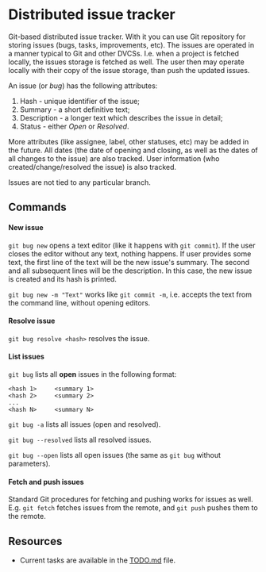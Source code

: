 
# Distributed issue tracker

Git-based distributed issue tracker. With it you can use Git repository for storing issues (bugs, tasks, improvements, etc). The issues are operated in a manner typical to Git and other DVCSs. I.e. when a project is fetched locally, the issues storage is fetched as well. The user then may operate locally with their copy of the issue storage, than push the updated issues.

An issue (or *bug*) has the following attributes:

1. Hash - unique identifier of the issue;
2. Summary - a short definitive text;
3. Description - a longer text which describes the issue in detail;
4. Status - either *Open* or *Resolved*.

More attributes (like assignee, label, other statuses, etc) may be added in the future. All dates (the date of opening and closing, as well as the dates of all changes to the issue) are also tracked. User information (who created/change/resolved the issue) is also tracked.

Issues are not tied to any particular branch.

## Commands

#### New issue

`git bug new` opens a text editor (like it happens with `git commit`). If the user closes the editor without any text, nothing happens. If user provides some text, the first line of the text will be the new issue's summary. The second and all subsequent lines will be the description. In this case, the new issue is created and its hash is printed.

`git bug new -m "Text"` works like `git commit -m`, i.e. accepts the text from the command line, without opening editors.

#### Resolve issue

`git bug resolve <hash>` resolves the issue.

#### List issues

`git bug` lists all **open** issues in the following format:

    <hash 1>     <summary 1>
    <hash 2>     <summary 2>
    ...
    <hash N>     <summary N>

`git bug -a` lists all issues (open and resolved).

`git bug --resolved` lists all resolved issues.

`git bug --open` lists all open issues (the same as `git bug` without parameters).

#### Fetch and push issues

Standard Git procedures for fetching and pushing works for issues as well. E.g. `git fetch` fetches issues from the remote, and `git push` pushes them to the remote. 

## Resources

* Current tasks are available in the [TODO.md](TODO.md) file.
